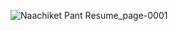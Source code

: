 
![Naachiket Pant Resume_page-0001](https://user-images.githubusercontent.com/63964405/165973008-12ddfe1f-b2ed-45eb-9b7b-640312e88e18.jpg)
